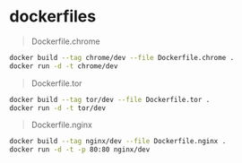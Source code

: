 # dockerfiles

> Dockerfile.chrome

```bash
docker build --tag chrome/dev --file Dockerfile.chrome .
docker run -d -t chrome/dev
```

> Dockerfile.tor

```bash
docker build --tag tor/dev --file Dockerfile.tor .
docker run -d -t tor/dev
```

> Dockerfile.nginx

```bash
docker build --tag nginx/dev --file Dockerfile.nginx .
docker run -d -t -p 80:80 nginx/dev
```
